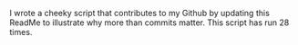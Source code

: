 I wrote a cheeky script that contributes to my Github by updating this ReadMe to illustrate why more than commits matter. This script has run 28 times.